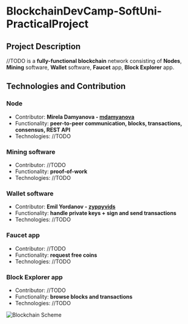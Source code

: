 # BlockchainDevCamp-SoftUni-PracticalProject

## Project Description
//TODO is a **fully-functional blockchain** network consisting of **Nodes**, **Mining** software, **Wallet** software, **Faucet** app, **Block Explorer** app.

## Technologies and Contribution

### **Node**
- Contributor: **Mirela Damyanova - [mdamyanova](https://github.com/mdamyanova)**
- Functionality: **peer-to-peer communication, blocks, transactions, consensus, REST API**
- Technologies: //TODO

### **Mining** software
- Contributor: //TODO
- Functionality: **proof-of-work**
- Technologies: //TODO

### **Wallet** software
- Contributor: **Emil Yordanov - [zyppyvids](https://github.com/zyppyvids)**
- Functionality: **handle private keys + sign and send transactions**
- Technologies: //TODO

### **Faucet** app
- Contributor: //TODO
- Functionality: **request free coins**
- Technologies: //TODO

### **Block Explorer** app
- Contributor: //TODO
- Functionality: **browse blocks and transactions**
- Technologies: //TODO

![Blockchain Scheme](https://imgur.com/zOkdZ1T.jpg)
